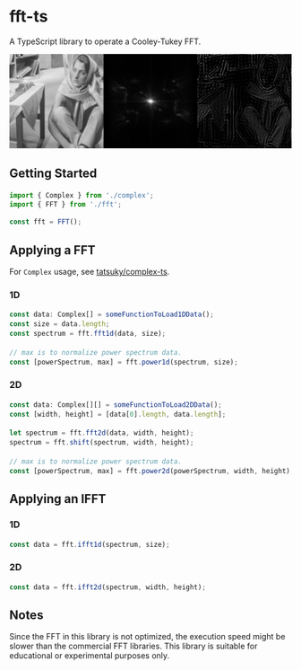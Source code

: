 # fft-ts
A TypeScript library to operate a Cooley-Tukey FFT.

![Sample](https://github.com/tatsuky/fft-ts/blob/master/images/sample.png)

## Getting Started
```ts
import { Complex } from './complex';
import { FFT } from './fft';
```

```ts
const fft = FFT();
```

## Applying a FFT
For `Complex` usage, see [tatsuky/complex-ts](https://github.com/tatsuky/complex-ts/).

### 1D
```ts
const data: Complex[] = someFunctionToLoad1DData();
const size = data.length;
const spectrum = fft.fft1d(data, size);

// max is to normalize power spectrum data.
const [powerSpectrum, max] = fft.power1d(spectrum, size);
```

### 2D
```ts
const data: Complex[][] = someFunctionToLoad2DData();
const [width, height] = [data[0].length, data.length];

let spectrum = fft.fft2d(data, width, height);
spectrum = fft.shift(spectrum, width, height);

// max is to normalize power spectrum data.
const [powerSpectrum, max] = fft.power2d(powerSpectrum, width, height);
```

## Applying an IFFT
### 1D
```ts
const data = fft.ifft1d(spectrum, size);
```

### 2D
```ts
const data = fft.ifft2d(spectrum, width, height);
```

## Notes
Since the FFT in this library is not optimized, the execution speed might be slower than the commercial FFT libraries. This library is suitable for educational or experimental purposes only.
